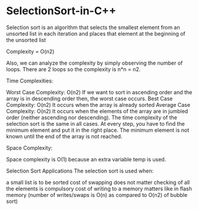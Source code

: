 # SelectionSort-in-C++

Selection sort is an algorithm that selects the smallest element from an unsorted list in each iteration and places that element at the beginning of the unsorted list

Complexity = O(n2)

Also, we can analyze the complexity by simply observing the number of loops. There are 2 loops so the complexity is n*n = n2.

Time Complexities:

Worst Case Complexity: O(n2)
If we want to sort in ascending order and the array is in descending order then, the worst case occurs.
Best Case Complexity: O(n2)
It occurs when the array is already sorted
Average Case Complexity: O(n2)
It occurs when the elements of the array are in jumbled order (neither ascending nor descending).
The time complexity of the selection sort is the same in all cases. At every step, you have to find the minimum element and put it in the right place. The minimum element is not known until the end of the array is not reached.

Space Complexity:

Space complexity is O(1) because an extra variable temp is used.

Selection Sort Applications
The selection sort is used when:

a small list is to be sorted
cost of swapping does not matter
checking of all the elements is compulsory
cost of writing to a memory matters like in flash memory (number of writes/swaps is O(n) as compared to O(n2) of bubble sort)
